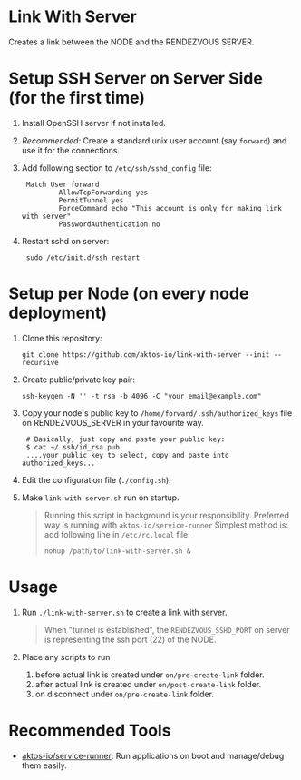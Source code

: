 # Link With Server

Creates a link between the NODE and the RENDEZVOUS SERVER.

# Setup SSH Server on Server Side (for the first time)

1. Install OpenSSH server if not installed.
2. *Recommended:* Create a standard unix user account (say `forward`) and use it for the connections.
3. Add following section to `/etc/ssh/sshd_config` file:

        Match User forward
                AllowTcpForwarding yes
                PermitTunnel yes
                ForceCommand echo "This account is only for making link with server"
                PasswordAuthentication no


4. Restart sshd on server:

        sudo /etc/init.d/ssh restart


# Setup per Node (on every node deployment)

1. Clone this repository: 

       git clone https://github.com/aktos-io/link-with-server --init --recursive 

2. Create public/private key pair: 

       ssh-keygen -N '' -t rsa -b 4096 -C "your_email@example.com"

3. Copy your node's public key to `/home/forward/.ssh/authorized_keys` file on RENDEZVOUS_SERVER in your favourite way.

        # Basically, just copy and paste your public key: 
        $ cat ~/.ssh/id_rsa.pub
        ....your public key to select, copy and paste into authorized_keys...
        
4. Edit the configuration file (`./config.sh`).

5. Make `link-with-server.sh` run on startup.

    > Running this script in background is your responsibility.
    > Preferred way is running with `aktos-io/service-runner`
    > Simplest method is: add following line in `/etc/rc.local` file:
    >
    >     nohup /path/to/link-with-server.sh &
    >
    
    
# Usage 

1. Run `./link-with-server.sh` to create a link with server. 

    > When "tunnel is established", the `RENDEZVOUS_SSHD_PORT` on server 
    > is representing the ssh port (22) of the NODE. 
    
2. Place any scripts to run 

    1. before actual link is created under `on/pre-create-link` folder. 
    2. after actual link is created under `on/post-create-link` folder. 
    3. on disconnect under `on/pre-create-link` folder. 

# Recommended Tools 

* [aktos-io/service-runner](https://github.com/aktos-io/service-runner): Run applications on boot and manage/debug them easily.
